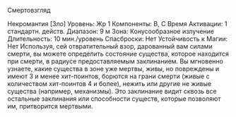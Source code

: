 
Смертовзгляд

Некромантия [Зло]
Уровень: Жр 1
Компоненты: В, С
Время Активации: 1 стандартн. действ.
Диапазон: 9 м
Зона: Конусообразное излучение
Длительность: 10 мин./уровень
Спасброски: Нет
Устойчивость к Магии: Нет
Используя, сей отвратительный взор,
дарованный вам силами смерти, вы можете определить состояние существа,
которое находится при смерти, в радиусе предоставляемым заклинанием. Вы
мгновенно узнаете, какие существа в
зоне уже мертвы, живы, но повреждены
и имеют 3 и менее хит-поинтов, борются на грани смерти (живые с количеством хит-поинтов 4 и более), нежить
или другие не живые существа (например, механизмы). Это заклинание видит
сквозь все остальные заклинания или
способности существ, которые позволяют им, притворится мертвыми.